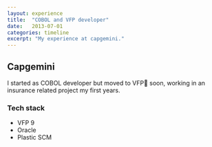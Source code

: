 ```yaml
---
layout: experience
title:  "COBOL and VFP developer"
date:   2013-07-01
categories: timeline
excerpt: "My experience at capgemini."
---
```


## Capgemini

I started as COBOL developer but moved to VFP🦊 soon, working in an insurance related project my first years.

### Tech stack
- VFP 9
- Oracle
- Plastic SCM
